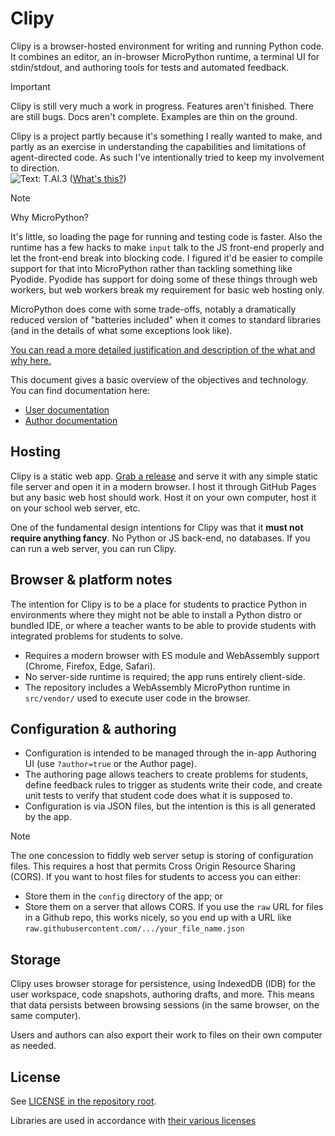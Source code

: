# Clipy

Clipy is a browser-hosted environment for writing and running Python code. It combines an editor, an in-browser MicroPython runtime, a terminal UI for stdin/stdout, and authoring tools for tests and automated feedback.

> [!IMPORTANT]
> Clipy is still very much a work in progress. Features aren't finished. There are still bugs.
> Docs aren't complete. Examples are thin on the ground.

Clipy is a project partly because it's something I really wanted to make, and partly as an exercise in
understanding the capabilities and limitations of agent-directed code. As such I've intentionally tried
to keep my involvement to direction.  
![Text: T.AI.3](https://img.shields.io/badge/Text-T.AI.3-blue) ([What's this?](https://www.badgeai.org/faq))

> [!NOTE]
> Why MicroPython?
>
> It's little, so loading the page for running and testing code is faster. Also the runtime has a few
> hacks to make `input` talk to the JS front-end properly and let the front-end break into blocking
> code. I figured it'd be easier to compile support for that into MicroPython rather than tackling
> something like Pyodide. Pyodide has support for doing some of these things through web workers, but
> web workers break my requirement for basic web hosting only.
>
> MicroPython does come with some trade-offs, notably a dramatically reduced version of "batteries
> included" when it comes to standard libraries (and in the details of what some exceptions look like).
>
> [You can read a more detailed justification and description of the what and why here.](docs/author/README.md)

This document gives a basic overview of the objectives and technology. You can find documentation here:
- [User documentation](docs/user/README.md)
- [Author documentation](docs/author/basic_interface.md)

## Hosting

Clipy is a static web app. [Grab a release](https://github.com/zarify/clipy/releases) and serve it with any simple static file server and open it in a modern browser. I host it through GitHub Pages but any basic web host should work. Host it on your own computer,
host it on your school web server, etc.

One of the fundamental design intentions for Clipy was that it **must not require anything fancy**. No
Python or JS back-end, no databases. If you can run a web server, you can run Clipy.

## Browser & platform notes

The intention for Clipy is to be a place for students to practice Python in environments where they
might not be able to install a Python distro or bundled IDE, or where a teacher wants to be able to
provide students with integrated problems for students to solve.

- Requires a modern browser with ES module and WebAssembly support (Chrome, Firefox, Edge, Safari).
- No server-side runtime is required; the app runs entirely client-side.
- The repository includes a WebAssembly MicroPython runtime in `src/vendor/` used to execute user code in the browser.

## Configuration & authoring

- Configuration is intended to be managed through the in-app Authoring UI (use `?author=true` or the Author page).
- The authoring page allows teachers to create problems for students, define feedback rules to trigger as students write their code, and create unit tests to verify that student code does what it is supposed to.
- Configuration is via JSON files, but the intention is this is all generated by the app.

> [!NOTE]
> The one concession to fiddly web server setup is storing of configuration files. This requires a host that
> permits Cross Origin Resource Sharing (CORS). If you want to host files for students to access you
> can either:
> - Store them in the `config` directory of the app; or
> - Store them on a server that allows CORS. If you use the `raw` URL for files in a Github repo, this works
> nicely, so you end up with a URL like `raw.githubusercontent.com/.../your_file_name.json`

## Storage

Clipy uses browser storage for persistence, using IndexedDB (IDB) for the user workspace, code snapshots,
authoring drafts, and more. This means that data persists between browsing sessions (in the same browser,
on the same computer).

Users and authors can also export their work to files on their own computer as needed.

## License

See [LICENSE in the repository root](LICENSE).

Libraries are used in accordance with [their various licenses](src/vendor/README.md)
